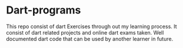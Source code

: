 # Dart-programs
This repo consist of dart Exercises through out my learning process.
It consist of dart related projects and online dart exams taken.
Well documented dart code that can be used by another learner in future.
